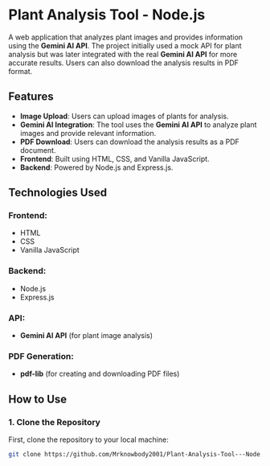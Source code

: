 # Plant Analysis Tool - Node.js

A web application that analyzes plant images and provides information using the **Gemini AI API**. The project initially used a mock API for plant analysis but was later integrated with the real **Gemini AI API** for more accurate results. Users can also download the analysis results in PDF format.

## Features

- **Image Upload**: Users can upload images of plants for analysis.
- **Gemini AI Integration**: The tool uses the **Gemini AI API** to analyze plant images and provide relevant information.
- **PDF Download**: Users can download the analysis results as a PDF document.
- **Frontend**: Built using HTML, CSS, and Vanilla JavaScript.
- **Backend**: Powered by Node.js and Express.js.

## Technologies Used

### Frontend:
- HTML
- CSS
- Vanilla JavaScript

### Backend:
- Node.js
- Express.js

### API:
- **Gemini AI API** (for plant image analysis)

### PDF Generation:
- **pdf-lib** (for creating and downloading PDF files)

## How to Use

### 1. Clone the Repository

First, clone the repository to your local machine:

```bash
git clone https://github.com/Mrknowbody2001/Plant-Analysis-Tool---Node.js.git
